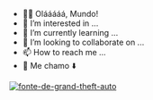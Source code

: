 - 👋🏾 Olááááá, Mundo!
- 👀 I’m interested in ...
- 🌱 I’m currently learning ...
- 💞️ I’m looking to collaborate on ...
- 📫 How to reach me ...
- 📛 Me chamo ⬇️
<!---
Gabrielasants7/Gabrielasants7 is a ✨ special ✨ repository because its `README.md` (this file) appears on your GitHub profile.
You can click the Preview link to take a look at your changes.
--->




<a href="https://fontmeme.com/pt/fonte-de-grand-theft-auto/"><img src="https://fontmeme.com/permalink/210825/9c09194da4e477464753b91e61429abe.png" alt="fonte-de-grand-theft-auto" border="0"></a>
